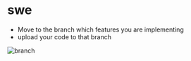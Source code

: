 # swe
  
* Move to the branch which features you are implementing
* upload your code to that branch

![branch](https://github.com/abdulmukit98/swe/blob/main/images/image.png) <br>

